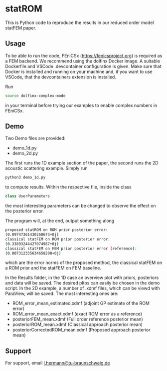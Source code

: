 
# statROM

This is Python code to reproduce the results in our reduced order model statFEM paper.


## Usage
To be able to run the code, FEniCSx (https://fenicsproject.org) is required as a FEM backend. We recommend using the dolfinx Docker image. A suitable Dockerfile and VSCode .devcontainer configuration is given. Make sure that Docker is installed and running on your machine and, if you want to use VSCode, that the devcontainers extension is installed.

Run
```bash
source dolfinx-complex-mode

```
in your terminal before trying our examples to enable complex numbers in FEniCSx.


## Demo

Two Demo files are provided:

- demo_1d.py
- demo_2d.py

The first runs the 1D example section of the paper, the second runs the 2D acoustic scattering example.
Simply run
```bash
python3 demo_1d.py

```
to compute results. 
Within the respective file, inside the class 
```python
class UserParameters
```
the most interesting parameters can be changed to observe the effect on the posterior error.

The program will, at the end, output something along
```bash
proposed statROM on ROM prior posterior error:
(0.09747361430260673+0j)
classical statFEM on ROM prior posterior error:
(0.33893244427074987+0j)
classical statFEM on FEM prior posterior error (reference):
(0.007312335634658208+0j)
```
which are the error norms of the proposed method, the classical statFEM on a ROM prior and the statFEM on FEM baseline.

In the Results folder, in the 1D case an overview plot with priors, posteriors and data will be saved. The desired pltos can easily be chosen in the demo script. In the 2D example, a number of .xdmf files, which can be viewd with ParaView, will be saved. The most interesting ones are:
- ROM_error_mean_estimated.xdmf (adjoint GP estimate of the ROM error)
- ROM_error_mean_exact.xdmf (exact ROM error as a reference)
- posteriorFEM_mean.xdmf (Full order reference posterior mean)
- posteriorROM_mean.xdmf (Classical approach posterior mean)
- posteriorCorrectedROM_mean.xdmf (Proposed approach posterior mean)

## Support

For support, email l.hermann@tu-braunschweig.de


